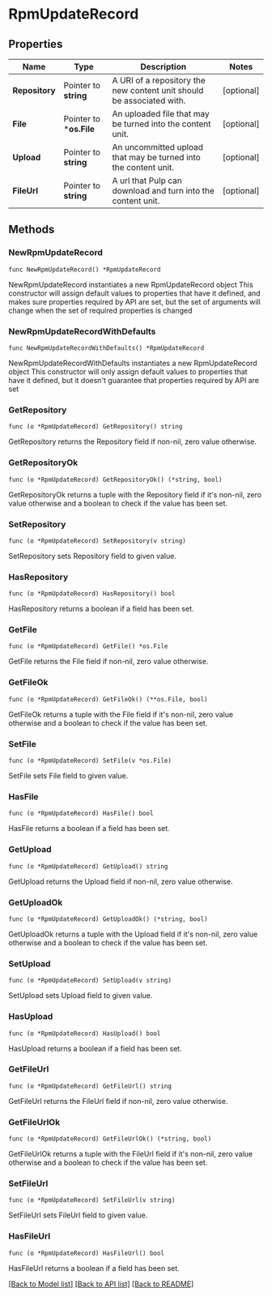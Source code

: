 # RpmUpdateRecord

## Properties

Name | Type | Description | Notes
------------ | ------------- | ------------- | -------------
**Repository** | Pointer to **string** | A URI of a repository the new content unit should be associated with. | [optional] 
**File** | Pointer to ***os.File** | An uploaded file that may be turned into the content unit. | [optional] 
**Upload** | Pointer to **string** | An uncommitted upload that may be turned into the content unit. | [optional] 
**FileUrl** | Pointer to **string** | A url that Pulp can download and turn into the content unit. | [optional] 

## Methods

### NewRpmUpdateRecord

`func NewRpmUpdateRecord() *RpmUpdateRecord`

NewRpmUpdateRecord instantiates a new RpmUpdateRecord object
This constructor will assign default values to properties that have it defined,
and makes sure properties required by API are set, but the set of arguments
will change when the set of required properties is changed

### NewRpmUpdateRecordWithDefaults

`func NewRpmUpdateRecordWithDefaults() *RpmUpdateRecord`

NewRpmUpdateRecordWithDefaults instantiates a new RpmUpdateRecord object
This constructor will only assign default values to properties that have it defined,
but it doesn't guarantee that properties required by API are set

### GetRepository

`func (o *RpmUpdateRecord) GetRepository() string`

GetRepository returns the Repository field if non-nil, zero value otherwise.

### GetRepositoryOk

`func (o *RpmUpdateRecord) GetRepositoryOk() (*string, bool)`

GetRepositoryOk returns a tuple with the Repository field if it's non-nil, zero value otherwise
and a boolean to check if the value has been set.

### SetRepository

`func (o *RpmUpdateRecord) SetRepository(v string)`

SetRepository sets Repository field to given value.

### HasRepository

`func (o *RpmUpdateRecord) HasRepository() bool`

HasRepository returns a boolean if a field has been set.

### GetFile

`func (o *RpmUpdateRecord) GetFile() *os.File`

GetFile returns the File field if non-nil, zero value otherwise.

### GetFileOk

`func (o *RpmUpdateRecord) GetFileOk() (**os.File, bool)`

GetFileOk returns a tuple with the File field if it's non-nil, zero value otherwise
and a boolean to check if the value has been set.

### SetFile

`func (o *RpmUpdateRecord) SetFile(v *os.File)`

SetFile sets File field to given value.

### HasFile

`func (o *RpmUpdateRecord) HasFile() bool`

HasFile returns a boolean if a field has been set.

### GetUpload

`func (o *RpmUpdateRecord) GetUpload() string`

GetUpload returns the Upload field if non-nil, zero value otherwise.

### GetUploadOk

`func (o *RpmUpdateRecord) GetUploadOk() (*string, bool)`

GetUploadOk returns a tuple with the Upload field if it's non-nil, zero value otherwise
and a boolean to check if the value has been set.

### SetUpload

`func (o *RpmUpdateRecord) SetUpload(v string)`

SetUpload sets Upload field to given value.

### HasUpload

`func (o *RpmUpdateRecord) HasUpload() bool`

HasUpload returns a boolean if a field has been set.

### GetFileUrl

`func (o *RpmUpdateRecord) GetFileUrl() string`

GetFileUrl returns the FileUrl field if non-nil, zero value otherwise.

### GetFileUrlOk

`func (o *RpmUpdateRecord) GetFileUrlOk() (*string, bool)`

GetFileUrlOk returns a tuple with the FileUrl field if it's non-nil, zero value otherwise
and a boolean to check if the value has been set.

### SetFileUrl

`func (o *RpmUpdateRecord) SetFileUrl(v string)`

SetFileUrl sets FileUrl field to given value.

### HasFileUrl

`func (o *RpmUpdateRecord) HasFileUrl() bool`

HasFileUrl returns a boolean if a field has been set.


[[Back to Model list]](../README.md#documentation-for-models) [[Back to API list]](../README.md#documentation-for-api-endpoints) [[Back to README]](../README.md)


